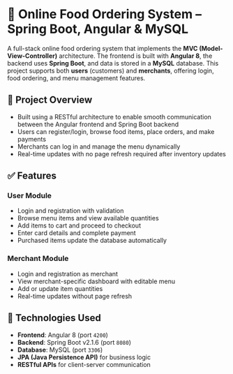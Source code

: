 # 🍔 Online Food Ordering System – Spring Boot, Angular & MySQL

A full-stack online food ordering system that implements the **MVC (Model-View-Controller)** architecture. The frontend is built with **Angular 8**, the backend uses **Spring Boot**, and data is stored in a **MySQL** database. This project supports both **users** (customers) and **merchants**, offering login, food ordering, and menu management features.

## 🎯 Project Overview

- Built using a RESTful architecture to enable smooth communication between the Angular frontend and Spring Boot backend
- Users can register/login, browse food items, place orders, and make payments
- Merchants can log in and manage the menu dynamically
- Real-time updates with no page refresh required after inventory updates

## ✅ Features

### User Module
- Login and registration with validation
- Browse menu items and view available quantities
- Add items to cart and proceed to checkout
- Enter card details and complete payment
- Purchased items update the database automatically

### Merchant Module
- Login and registration as merchant
- View merchant-specific dashboard with editable menu
- Add or update item quantities
- Real-time updates without page refresh

## 🧰 Technologies Used

- **Frontend**: Angular 8 (port `4200`)  
- **Backend**: Spring Boot v2.1.6 (port `8080`)  
- **Database**: MySQL (port `3306`)  
- **JPA (Java Persistence API)** for business logic  
- **RESTful APIs** for client-server communication
